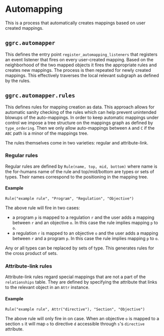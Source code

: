 # Automapping

This is a process that automatically creates mappings based on user created mappings.

## `ggrc.automapper`
This defines the entry point `register_automapping_listeners` that registers an event listener that fires on every user-created mapping. Based on the neighborhood of the two mapped objects it fires the appropriate rules and creates new mappings. The process is then repeated for newly created mappings. This effectively traverses the local relevant subgraph as defined by the rules.

## `ggrc.automapper.rules`

This defines rules for mapping creation as data. This approach allows for automatic sanity checking of the rules which can help prevent unintended blowups of the auto-mappings.
In order to keep automatic mappings under control we impose a tree structure on the mappings graph as defined by `type_ordering`. Then we only allow auto-mappings between `A` and `C` if the `ABC` path is a minor of the mappings tree.

The rules themselves come in two varieties: regular and attribute-link.

### Regular rules
Regular rules are defined by `Rule(name, top, mid, bottom)` where name is the for-humans name of the rule and top/mid/bottom are types or sets of types. Their names correspond to the positioning in the mapping tree.

#### Example
`Rule("example rule", "Program", "Regulation", "Objective")`

The above rule will fire in two cases:

- a program `p` is mapped to a regulation `r` and the user adds a mapping between `r` and an objective `o`. In this case the rule implies mapping `p` to `o`.
- a regulation `r` is mapped to an objective `o` and the user adds a mapping between `r` and a program `p`. In this case the rule implies mapping `p` to `o`.

Any or all types can be replaced by sets of type. This generates rules for the cross product of sets.

### Attribute-link rules

Attribute-link rules regard special mappings that are not a part of the `relationships` table.
They are defined by specifying the attribute that links to the relevant object in an `Attr` instance.

#### Example
`Rule("example rule", Attr("directive"), "Section", "Objective")`

The above rule will only fire in on case. When an objective `o` is mapped to a section `s` it will map `o` to directive `d` accessible through `s`'s `directive` attribute.
